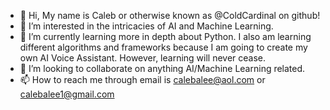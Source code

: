- 👋 Hi, My name is Caleb or otherwise known as @ColdCardinal on github!
- 👀 I’m interested in the intricacies of AI and Machine Learning. 
- 🌱 I’m currently learning more in depth about Python. I also am learning different algorithms and frameworks because I am going to create my own AI Voice Assistant. However, learning will never cease.
- 💞️ I’m looking to collaborate on anything AI/Machine Learning related.
- 📫 How to reach me through email is calebalee@aol.com or calebalee1@gmail.com

<!---
ColdCardinal/ColdCardinal is a ✨ special ✨ repository because its `README.md` (this file) appears on your GitHub profile.
You can click the Preview link to take a look at your changes.
--->
